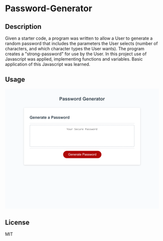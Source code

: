 # Password-Generator

## Description
Given a starter code, a program was written to allow a User to generate a random password that includes the parameters the User selects (number of characters, and which character types the User wants). The program creates a "strong-password" for use by the User.
In this project use of Javascript was applied, implementing functions and variables.  Basic application of this Javascript was learned.  

## Usage
![program screenshot](Assets/ScreenshotPasswordGenerator.png)

## License
MIT

